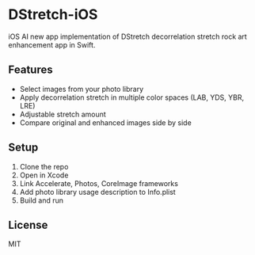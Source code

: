 # DStretch-iOS

iOS  AI   new app implementation of DStretch decorrelation stretch rock art enhancement app in Swift.

## Features

- Select images from your photo library
- Apply decorrelation stretch in multiple color spaces (LAB, YDS, YBR, LRE)
- Adjustable stretch amount
- Compare original and enhanced images side by side

## Setup

1. Clone the repo
2. Open in Xcode
3. Link Accelerate, Photos, CoreImage frameworks
4. Add photo library usage description to Info.plist
5. Build and run

## License

MIT
